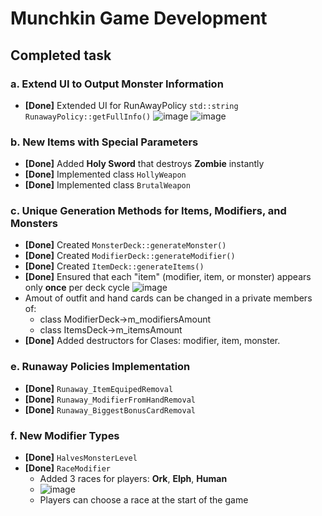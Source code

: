 # Munchkin Game Development

## Completed task

### a. Extend UI to Output Monster Information
- **[Done]** Extended UI for RunAwayPolicy `std::string RunawayPolicy::getFullInfo()`
![image](https://github.com/user-attachments/assets/8e8d159c-1e6a-4e6b-809a-b6ea309f678d)
![image](https://github.com/user-attachments/assets/da418c72-c6de-41d7-8acb-6fbec6f10692)

### b. New Items with Special Parameters
- **[Done]** Added **Holy Sword** that destroys **Zombie** instantly
- **[Done]** Implemented class `HollyWeapon`
- **[Done]** Implemented class `BrutalWeapon`

### c. Unique Generation Methods for Items, Modifiers, and Monsters
- **[Done]** Created `MonsterDeck::generateMonster()`
- **[Done]** Created `ModifierDeck::generateModifier()`
- **[Done]** Created `ItemDeck::generateItems()`
- **[Done]** Ensured that each "item" (modifier, item, or monster) appears only **once** per deck cycle
  ![image](https://github.com/user-attachments/assets/f85221a0-efc6-4bfe-a472-404c77cf0b28)
- Amout of outfit and hand cards can be changed in a private members of: 
    * class ModifierDeck->m_modifiersAmount
    * class ItemsDeck->m_itemsAmount
- **[Done]** Added destructors for Clases: modifier, item, monster.
  
### e. Runaway Policies Implementation
- **[Done]** `Runaway_ItemEquipedRemoval`
- **[Done]** `Runaway_ModifierFromHandRemoval`
- **[Done]** `Runaway_BiggestBonusCardRemoval`

### f. New Modifier Types
- **[Done]** `HalvesMonsterLevel`
- **[Done]** `RaceModifier`
  - Added 3 races for players: **Ork**, **Elph**, **Human**
  - ![image](https://github.com/user-attachments/assets/a174afa4-c501-437d-b9b1-2cb2260b1693)
  - Players can choose a race at the start of the game


